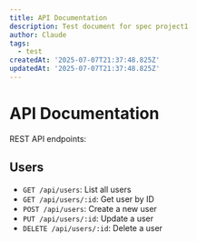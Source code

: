 ```yaml
---
title: API Documentation
description: Test document for spec project1
author: Claude
tags:
  - test
createdAt: '2025-07-07T21:37:48.825Z'
updatedAt: '2025-07-07T21:37:48.825Z'
---
```

# API Documentation

REST API endpoints:

## Users

- `GET /api/users`: List all users
- `GET /api/users/:id`: Get user by ID
- `POST /api/users`: Create a new user
- `PUT /api/users/:id`: Update a user
- `DELETE /api/users/:id`: Delete a user

